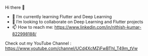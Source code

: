 Hi there 👋


- 🌱 I’m currently learning Flutter and Deep Learning
- 👯 I’m looking to collaborate on Deep Learning and Flutter projects
- 📫 How to reach me: https://www.linkedin.com/in/nithish-kumar-822998188/

Check out my YouTube Channel : https://www.youtube.com/channel/UCd4XcMZjFwBThl_T49m_tVw
